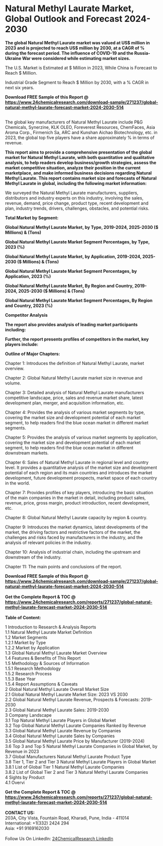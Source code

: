 <h1>Natural Methyl Laurate Market, Global Outlook and Forecast 2024-2030</h1><p><strong>The global Natural Methyl Laurate market was valued at US$ million in 2023 and is projected to reach US$ million by 2030, at a CAGR of % during the forecast period. The influence of COVID-19 and the Russia-Ukraine War were considered while estimating market sizes.</strong></p><p>
The U.S. Market is Estimated at $ Million in 2023, While China is Forecast to Reach $ Million.</p><p>
Industrial Grade Segment to Reach $ Million by 2030, with a % CAGR in next six years.</p><div><b>Download FREE Sample of this Report @ 
            <a href="https://www.24chemicalresearch.com/download-sample/271237/global-natural-methyl-laurate-forecast-market-2024-2030-514">
            https://www.24chemicalresearch.com/download-sample/271237/global-natural-methyl-laurate-forecast-market-2024-2030-514</a></b></div><br><p>
The global key manufacturers of Natural Methyl Laurate include P&amp;G Chemicals, Synerzine, KLK OLEO, Foreverest Resources, ChemFaces, Asia Aroma Corp., Firmenich Sa, ARC and Kunshan Aichao Biotechnology, etc. in 2023, the global top five players have a share approximately % in terms of revenue.</p><p>
<strong>This report aims to provide a comprehensive presentation of the global market for Natural Methyl Laurate, with both quantitative and qualitative analysis, to help readers develop business/growth strategies, assess the market competitive situation, analyze their position in the current marketplace, and make informed business decisions regarding Natural Methyl Laurate. This report contains market size and forecasts of Natural Methyl Laurate in global, including the following market information:</strong></p><p>
</p><p>
</p><p>We surveyed the Natural Methyl Laurate manufacturers, suppliers, distributors and industry experts on this industry, involving the sales, revenue, demand, price change, product type, recent development and plan, industry trends, drivers, challenges, obstacles, and potential risks.</p><p>
<strong>Total Market by Segment:</strong></p><p>
<strong>Global Natural Methyl Laurate Market, by Type, 2019-2024, 2025-2030 ($ Millions) &amp; (Tons)</strong></p><p>
<strong>Global Natural Methyl Laurate Market Segment Percentages, by Type, 2023 (%)</strong></p><p>
</p><p>
<strong>Global Natural Methyl Laurate Market, by Application, 2019-2024, 2025-2030 ($ Millions) &amp; (Tons)</strong></p><p>
<strong>Global Natural Methyl Laurate Market Segment Percentages, by Application, 2023 (%)</strong></p><p>
</p><p>
<strong>Global Natural Methyl Laurate Market, By Region and Country, 2019-2024, 2025-2030 ($ Millions) &amp; (Tons)</strong></p><p>
<strong>Global Natural Methyl Laurate Market Segment Percentages, By Region and Country, 2023 (%)</strong></p><p>
</p><p>
<strong>Competitor Analysis</strong></p><p>
<strong>The report also provides analysis of leading market participants including:</strong></p><p>
</p><p>
<strong>Further, the report presents profiles of competitors in the market, key players include:</strong></p><p>
</p><p>
<strong>Outline of Major Chapters:</strong></p><p>
</p><p>Chapter 1: Introduces the definition of Natural Methyl Laurate, market overview.</p><p>
Chapter 2: Global Natural Methyl Laurate market size in revenue and volume.</p><p>
Chapter 3: Detailed analysis of Natural Methyl Laurate manufacturers competitive landscape, price, sales and revenue market share, latest development plan, merger, and acquisition information, etc.</p><p>
Chapter 4: Provides the analysis of various market segments by type, covering the market size and development potential of each market segment, to help readers find the blue ocean market in different market segments.</p><p>
Chapter 5: Provides the analysis of various market segments by application, covering the market size and development potential of each market segment, to help readers find the blue ocean market in different downstream markets.</p><p>
Chapter 6: Sales of Natural Methyl Laurate in regional level and country level. It provides a quantitative analysis of the market size and development potential of each region and its main countries and introduces the market development, future development prospects, market space of each country in the world.</p><p>
Chapter 7: Provides profiles of key players, introducing the basic situation of the main companies in the market in detail, including product sales, revenue, price, gross margin, product introduction, recent development, etc.</p><p>
Chapter 8: Global Natural Methyl Laurate capacity by region &amp; country.</p><p>
Chapter 9: Introduces the market dynamics, latest developments of the market, the driving factors and restrictive factors of the market, the challenges and risks faced by manufacturers in the industry, and the analysis of relevant policies in the industry.</p><p>
Chapter 10: Analysis of industrial chain, including the upstream and downstream of the industry.</p><p>
Chapter 11: The main points and conclusions of the report.</p><div><b>Download FREE Sample of this Report @ 
            <a href="https://www.24chemicalresearch.com/download-sample/271237/global-natural-methyl-laurate-forecast-market-2024-2030-514">
            https://www.24chemicalresearch.com/download-sample/271237/global-natural-methyl-laurate-forecast-market-2024-2030-514</a></b></div><br><div><b>Get the Complete Report & TOC @ 
            <a href="https://www.24chemicalresearch.com/reports/271237/global-natural-methyl-laurate-forecast-market-2024-2030-514">
            https://www.24chemicalresearch.com/reports/271237/global-natural-methyl-laurate-forecast-market-2024-2030-514</a></b></div><br>
            <b>Table of Content:</b><p>1 Introduction to Research & Analysis Reports<br />
    1.1 Natural Methyl Laurate Market Definition<br />
    1.2 Market Segments<br />
        1.2.1 Market by Type<br />
        1.2.2 Market by Application<br />
    1.3 Global Natural Methyl Laurate Market Overview<br />
    1.4 Features & Benefits of This Report<br />
    1.5 Methodology & Sources of Information<br />
        1.5.1 Research Methodology<br />
        1.5.2 Research Process<br />
        1.5.3 Base Year<br />
        1.5.4 Report Assumptions & Caveats<br />
2 Global Natural Methyl Laurate Overall Market Size<br />
    2.1 Global Natural Methyl Laurate Market Size: 2023 VS 2030<br />
    2.2 Global Natural Methyl Laurate Revenue, Prospects & Forecasts: 2019-2030<br />
    2.3 Global Natural Methyl Laurate Sales: 2019-2030<br />
3 Company Landscape<br />
    3.1 Top Natural Methyl Laurate Players in Global Market<br />
    3.2 Top Global Natural Methyl Laurate Companies Ranked by Revenue<br />
    3.3 Global Natural Methyl Laurate Revenue by Companies<br />
    3.4 Global Natural Methyl Laurate Sales by Companies<br />
    3.5 Global Natural Methyl Laurate Price by Manufacturer (2019-2024)<br />
    3.6 Top 3 and Top 5 Natural Methyl Laurate Companies in Global Market, by Revenue in 2023<br />
    3.7 Global Manufacturers Natural Methyl Laurate Product Type<br />
    3.8 Tier 1, Tier 2 and Tier 3 Natural Methyl Laurate Players in Global Market<br />
        3.8.1 List of Global Tier 1 Natural Methyl Laurate Companies<br />
        3.8.2 List of Global Tier 2 and Tier 3 Natural Methyl Laurate Companies<br />
4 Sights by Product<br />
    4.1 Overvi</p><div><b>Get the Complete Report & TOC @ 
            <a href="https://www.24chemicalresearch.com/reports/271237/global-natural-methyl-laurate-forecast-market-2024-2030-514">
            https://www.24chemicalresearch.com/reports/271237/global-natural-methyl-laurate-forecast-market-2024-2030-514</a></b></div><br><b>CONTACT US:</b><br>
            203A, City Vista, Fountain Road, Kharadi, Pune, India - 411014<br>
            International: +1(332) 2424 294<br>
            Asia: +91 9169162030 <br><br>
            Follow Us On LinkedIn: <a href="https://www.linkedin.com/company/24chemicalresearch/">24ChemicalResearch LinkedIn</a>